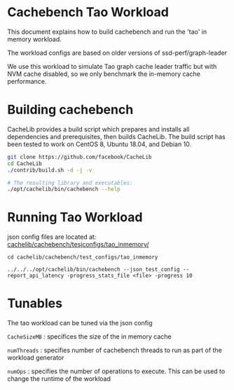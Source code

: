 # Cachebench Tao Workload

This document explains how to build cachebench and run the 'tao' in memory workload.

The workload configs are based on older versions of ssd-perf/graph-leader

We use this workload to simulate Tao graph cache leader traffic but with NVM cache disabled, so we only benchmark the in-memory cache performance.

# Building cachebench 

CacheLib provides a build script which prepares and installs all
dependencies and prerequisites, then builds CacheLib.
The build script has been tested to work on CentOS 8,
Ubuntu 18.04, and Debian 10.

```sh
git clone https://github.com/facebook/CacheLib
cd CacheLib
./contrib/build.sh -d -j -v

# The resulting library and executables:
./opt/cachelib/bin/cachebench --help
```

# Running Tao Workload

json config files are located at: [cachelib/cachebench/tesjconfigs/tao_inmemory/](cachelib/cachebench/test_configs/tao_inmemory/)


```
cd cachelib/cachebench/test_configs/tao_inmemory

../../../opt/cachelib/bin/cachebench --json_test_config --report_api_latency -progress_stats_file <file> -progress 10
```

# Tunables

The tao workload can be tuned via the json config

```CacheSizeMB``` : specifices the size of the in memory cache 

```numThreads``` : specifies number of cachebench threads to run as part of the workload generator

```numOps``` : specifies the number of operations to execute. This can be used to change the runtime of the workload



